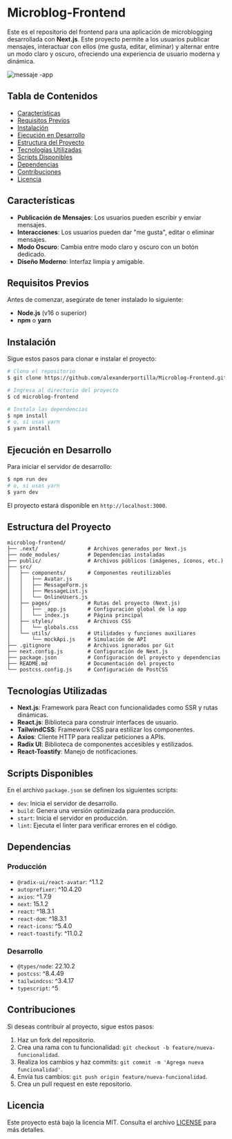 # Microblog-Frontend

Este es el repositorio del frontend para una aplicación de microblogging desarrollada con **Next.js**. Este proyecto permite a los usuarios publicar mensajes, interactuar con ellos (me gusta, editar, eliminar) y alternar entre un modo claro y oscuro, ofreciendo una experiencia de usuario moderna y dinámica.

![messaje -app](https://github.com/user-attachments/assets/d5c898c6-db63-41c5-a20f-c02734cca1fa)

## Tabla de Contenidos

- [Características](#características)
- [Requisitos Previos](#requisitos-previos)
- [Instalación](#instalación)
- [Ejecución en Desarrollo](#ejecución-en-desarrollo)
- [Estructura del Proyecto](#estructura-del-proyecto)
- [Tecnologías Utilizadas](#tecnologías-utilizadas)
- [Scripts Disponibles](#scripts-disponibles)
- [Dependencias](#dependencias)
- [Contribuciones](#contribuciones)
- [Licencia](#licencia)

## Características

- **Publicación de Mensajes**: Los usuarios pueden escribir y enviar mensajes.
- **Interacciones**: Los usuarios pueden dar "me gusta", editar o eliminar mensajes.
- **Modo Oscuro**: Cambia entre modo claro y oscuro con un botón dedicado.
- **Diseño Moderno**: Interfaz limpia y amigable.

## Requisitos Previos

Antes de comenzar, asegúrate de tener instalado lo siguiente:

- **Node.js** (v16 o superior)
- **npm** o **yarn**

## Instalación

Sigue estos pasos para clonar e instalar el proyecto:

```bash
# Clona el repositorio
$ git clone https://github.com/alexanderportilla/Microblog-Frontend.git

# Ingresa al directorio del proyecto
$ cd microblog-frontend

# Instala las dependencias
$ npm install
# o, si usas yarn
$ yarn install
```

## Ejecución en Desarrollo

Para iniciar el servidor de desarrollo:

```bash
$ npm run dev
# o, si usas yarn
$ yarn dev
```

El proyecto estará disponible en `http://localhost:3000`.

## Estructura del Proyecto

```plaintext
microblog-frontend/
├── .next/                # Archivos generados por Next.js
├── node_modules/         # Dependencias instaladas
├── public/               # Archivos públicos (imágenes, íconos, etc.)
├── src/
│   ├── components/       # Componentes reutilizables
│   │   ├── Avatar.js
│   │   ├── MessageForm.js
│   │   ├── MessageList.js
│   │   └── OnlineUsers.js
│   ├── pages/            # Rutas del proyecto (Next.js)
│   │   ├── _app.js       # Configuración global de la app
│   │   └── index.js      # Página principal
│   ├── styles/           # Archivos CSS
│   │   └── globals.css
│   └── utils/            # Utilidades y funciones auxiliares
│       └── mockApi.js    # Simulación de API
├── .gitignore            # Archivos ignorados por Git
├── next.config.js        # Configuración de Next.js
├── package.json          # Configuración del proyecto y dependencias
├── README.md             # Documentación del proyecto
└── postcss.config.js     # Configuración de PostCSS
```

## Tecnologías Utilizadas

- **Next.js**: Framework para React con funcionalidades como SSR y rutas dinámicas.
- **React.js**: Biblioteca para construir interfaces de usuario.
- **TailwindCSS**: Framework CSS para estilizar los componentes.
- **Axios**: Cliente HTTP para realizar peticiones a APIs.
- **Radix UI**: Biblioteca de componentes accesibles y estilizados.
- **React-Toastify**: Manejo de notificaciones.

## Scripts Disponibles

En el archivo `package.json` se definen los siguientes scripts:

- `dev`: Inicia el servidor de desarrollo.
- `build`: Genera una versión optimizada para producción.
- `start`: Inicia el servidor en producción.
- `lint`: Ejecuta el linter para verificar errores en el código.

## Dependencias

### Producción

- `@radix-ui/react-avatar`: ^1.1.2
- `autoprefixer`: ^10.4.20
- `axios`: ^1.7.9
- `next`: 15.1.2
- `react`: ^18.3.1
- `react-dom`: ^18.3.1
- `react-icons`: ^5.4.0
- `react-toastify`: ^11.0.2

### Desarrollo

- `@types/node`: 22.10.2
- `postcss`: ^8.4.49
- `tailwindcss`: ^3.4.17
- `typescript`: ^5

## Contribuciones

Si deseas contribuir al proyecto, sigue estos pasos:

1. Haz un fork del repositorio.
2. Crea una rama con tu funcionalidad: `git checkout -b feature/nueva-funcionalidad`.
3. Realiza los cambios y haz commits: `git commit -m 'Agrega nueva funcionalidad'`.
4. Envía tus cambios: `git push origin feature/nueva-funcionalidad`.
5. Crea un pull request en este repositorio.

## Licencia

Este proyecto está bajo la licencia MIT. Consulta el archivo [LICENSE](LICENSE) para más detalles.
